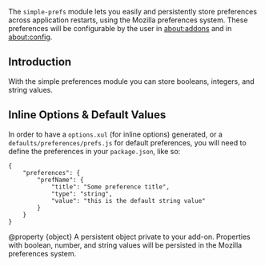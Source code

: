 <!-- contributed by Erik Vold [erikvvold@gmail.com]  -->

The `simple-prefs` module lets you easily and persistently store preferences
across application restarts, using the Mozilla preferences system.  These
preferences will be configurable by the user in [about:addons](about:addons) and
in [about:config](about:config).

Introduction
------------

With the simple preferences module you can store booleans, integers, and string
values.


Inline Options & Default Values
-------------------------------

In order to have a `options.xul` (for inline options) generated, or a
`defaults/preferences/prefs.js` for default preferences, you will need to
define the preferences in your `package.json`, like so:

    {
        "preferences": {
            "prefName": {
                "title": "Some preference title",
                "type": "string",
                "value": "this is the default string value"
            }
        }
    }


<api name="prefs">
@property {object}
  A persistent object private to your add-on.  Properties with boolean,
  number, and string values will be persisted in the Mozilla preferences system.
</api>
